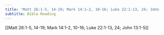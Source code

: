```yaml
---
title: 'Matt 26:1-5, 14-19; Mark 14:1-2, 10-16; Luke 22:1-13, 24; John 13:1-5'
subtitle: Bible Reading
---
```


[[Matt 26:1-5, 14-19; Mark 14:1-2, 10-16; Luke 22:1-13, 24; John 13:1-5]]